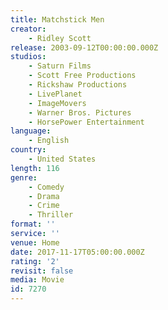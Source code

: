 ```yaml
---
title: Matchstick Men
creator:
    - Ridley Scott
release: 2003-09-12T00:00:00.000Z
studios:
    - Saturn Films
    - Scott Free Productions
    - Rickshaw Productions
    - LivePlanet
    - ImageMovers
    - Warner Bros. Pictures
    - HorsePower Entertainment
language:
    - English
country:
    - United States
length: 116
genre:
    - Comedy
    - Drama
    - Crime
    - Thriller
format: ''
service: ''
venue: Home
date: 2017-11-17T05:00:00.000Z
rating: '2'
revisit: false
media: Movie
id: 7270
---
```



